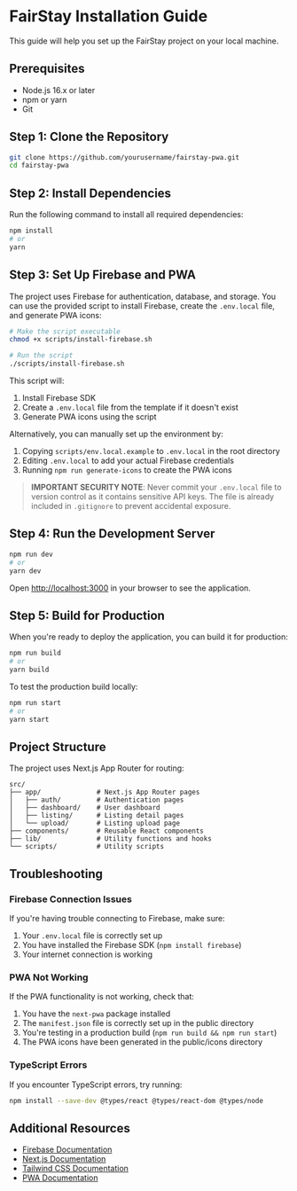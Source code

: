 # FairStay Installation Guide

This guide will help you set up the FairStay project on your local machine.

## Prerequisites

- Node.js 16.x or later
- npm or yarn
- Git

## Step 1: Clone the Repository

```bash
git clone https://github.com/yourusername/fairstay-pwa.git
cd fairstay-pwa
```

## Step 2: Install Dependencies

Run the following command to install all required dependencies:

```bash
npm install
# or
yarn
```

## Step 3: Set Up Firebase and PWA

The project uses Firebase for authentication, database, and storage. You can use the provided script to install Firebase, create the `.env.local` file, and generate PWA icons:

```bash
# Make the script executable
chmod +x scripts/install-firebase.sh

# Run the script
./scripts/install-firebase.sh
```

This script will:
1. Install Firebase SDK
2. Create a `.env.local` file from the template if it doesn't exist
3. Generate PWA icons using the script

Alternatively, you can manually set up the environment by:

1. Copying `scripts/env.local.example` to `.env.local` in the root directory
2. Editing `.env.local` to add your actual Firebase credentials
3. Running `npm run generate-icons` to create the PWA icons

> **IMPORTANT SECURITY NOTE**: Never commit your `.env.local` file to version control as it contains sensitive API keys. The file is already included in `.gitignore` to prevent accidental exposure.

## Step 4: Run the Development Server

```bash
npm run dev
# or
yarn dev
```

Open [http://localhost:3000](http://localhost:3000) in your browser to see the application.

## Step 5: Build for Production

When you're ready to deploy the application, you can build it for production:

```bash
npm run build
# or
yarn build
```

To test the production build locally:

```bash
npm run start
# or
yarn start
```

## Project Structure

The project uses Next.js App Router for routing:

```
src/
├── app/              # Next.js App Router pages
│   ├── auth/         # Authentication pages
│   ├── dashboard/    # User dashboard
│   ├── listing/      # Listing detail pages
│   └── upload/       # Listing upload page
├── components/       # Reusable React components
├── lib/              # Utility functions and hooks
└── scripts/          # Utility scripts
```

## Troubleshooting

### Firebase Connection Issues

If you're having trouble connecting to Firebase, make sure:

1. Your `.env.local` file is correctly set up
2. You have installed the Firebase SDK (`npm install firebase`)
3. Your internet connection is working

### PWA Not Working

If the PWA functionality is not working, check that:

1. You have the `next-pwa` package installed
2. The `manifest.json` file is correctly set up in the public directory
3. You're testing in a production build (`npm run build && npm run start`)
4. The PWA icons have been generated in the public/icons directory

### TypeScript Errors

If you encounter TypeScript errors, try running:

```bash
npm install --save-dev @types/react @types/react-dom @types/node
```

## Additional Resources

- [Firebase Documentation](https://firebase.google.com/docs)
- [Next.js Documentation](https://nextjs.org/docs)
- [Tailwind CSS Documentation](https://tailwindcss.com/docs)
- [PWA Documentation](https://web.dev/progressive-web-apps/) 